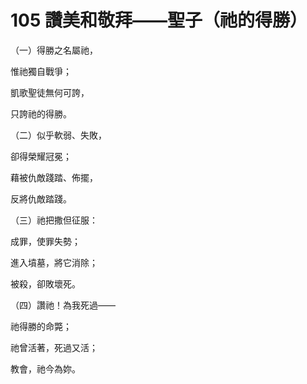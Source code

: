 # 105 讚美和敬拜——聖子（祂的得勝）

（一）得勝之名屬祂，

惟祂獨自戰爭；

凱歌聖徒無何可誇，

只誇祂的得勝。

（二）似乎軟弱、失敗，

卻得榮耀冠冕；

藉被仇敵踐踏、佈擺，

反將仇敵踏踐。

（三）祂把撒但征服：

成罪，使罪失勢；

進入墳墓，將它消除；

被殺，卻敗壞死。

（四）讚祂！為我死過——

祂得勝的命斃；

祂曾活著，死過又活；

教會，祂今為妳。

